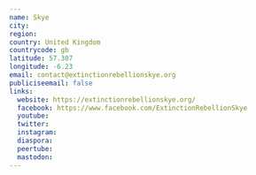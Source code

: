 ```yaml
---
name: Skye
city:
region:
country: United Kingdom
countrycode: gb
latitude: 57.307
longitude: -6.23
email: contact@extinctionrebellionskye.org
publiciseemail: false
links:
  website: https://extinctionrebellionskye.org/
  facebook: https://www.facebook.com/ExtinctionRebellionSkye
  youtube:
  twitter:
  instagram:
  diaspora:
  peertube:
  mastodon:
---
```

